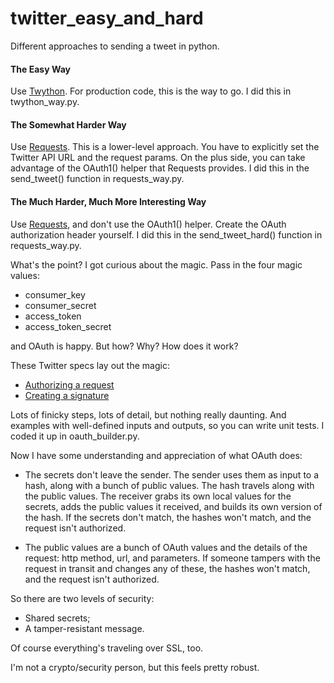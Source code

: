 # twitter_easy_and_hard

Different approaches to sending a tweet in python.

#### The Easy Way

Use [Twython](https://github.com/ryanmcgrath/twython). For production code, this is the way to go. I did this in twython_way.py.

#### The Somewhat Harder Way

Use [Requests](https://2.python-requests.org/en/master/). This is a lower-level approach. You have to explicitly set the Twitter API URL and the request params. On the plus side, you can take advantage of the OAuth1() helper that Requests provides. I did this in the send_tweet() function in requests_way.py.

#### The Much Harder, Much More Interesting Way

Use [Requests](https://2.python-requests.org/en/master/), and don't use the OAuth1() helper. Create the OAuth authorization header yourself. I did this in the send_tweet_hard() function in requests_way.py.

What's the point? I got curious about the magic. Pass in the four magic values:

* consumer_key
* consumer_secret
* access_token
* access_token_secret

and OAuth is happy. But how? Why? How does it work?

These Twitter specs lay out the magic:

* [Authorizing a request](https://developer.twitter.com/en/docs/basics/authentication/guides/authorizing-a-request.html)
* [Creating a signature](https://developer.twitter.com/en/docs/basics/authentication/guides/creating-a-signature.html)

Lots of finicky steps, lots of detail, but nothing really daunting. And examples with well-defined inputs and outputs, so you can write unit tests. I coded it up in oauth_builder.py.

Now I have some understanding and appreciation of what OAuth does:

* The secrets don't leave the sender. The sender uses them as input to a hash, along with a bunch of public values. The hash travels along with the public values. The receiver grabs its own local values for the secrets, adds the public values it received, and builds its own version of the hash. If the secrets don't match, the hashes won't match, and the request isn't authorized.

* The public values are a bunch of OAuth values and the details of the request: http method, url, and parameters. If someone tampers with the request in transit and changes any of these, the hashes won't match, and the request isn't authorized.

So there are two levels of security:
* Shared secrets;
* A tamper-resistant message.

Of course everything's traveling over SSL, too.

I'm not a crypto/security person, but this feels pretty robust.

